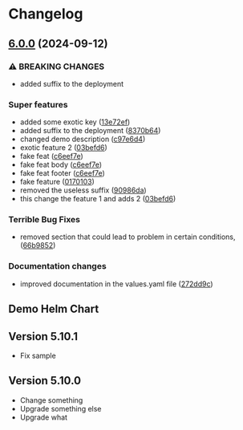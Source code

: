 # Changelog

## [6.0.0](https://github.com/oldgiova/sample-helm-chart/compare/demo-v5.10.1...demo-v6.0.0) (2024-09-12)


### ⚠ BREAKING CHANGES

* added suffix to the deployment

### Super features

* added some exotic key ([13e72ef](https://github.com/oldgiova/sample-helm-chart/commit/13e72ef4915aa492058598ddf9a40c019a85401a))
* added suffix to the deployment ([8370b64](https://github.com/oldgiova/sample-helm-chart/commit/8370b6421d13ced9056decee0aecd1f4e8b5b374))
* changed demo description ([c97e6d4](https://github.com/oldgiova/sample-helm-chart/commit/c97e6d4e8d5172951f835b186139375626874a6e))
* exotic feature 2 ([03befd6](https://github.com/oldgiova/sample-helm-chart/commit/03befd614b35023a51818c810171b2ba6aea8637))
* fake feat ([c6eef7e](https://github.com/oldgiova/sample-helm-chart/commit/c6eef7e1d19eae5a26027ebd083ad73ea04402a2))
* fake feat body ([c6eef7e](https://github.com/oldgiova/sample-helm-chart/commit/c6eef7e1d19eae5a26027ebd083ad73ea04402a2))
* fake feat footer ([c6eef7e](https://github.com/oldgiova/sample-helm-chart/commit/c6eef7e1d19eae5a26027ebd083ad73ea04402a2))
* fake feature ([0170103](https://github.com/oldgiova/sample-helm-chart/commit/01701036d93c8179a64fb7727f064c21419a3ef6))
* removed the useless suffix ([90986da](https://github.com/oldgiova/sample-helm-chart/commit/90986da694d0be7a6cde6201a54de252abb4f9c6))
* this change the feature 1 and adds 2 ([03befd6](https://github.com/oldgiova/sample-helm-chart/commit/03befd614b35023a51818c810171b2ba6aea8637))


### Terrible Bug Fixes

* removed section that could lead to problem in certain conditions, ([66b9852](https://github.com/oldgiova/sample-helm-chart/commit/66b9852c8302f729a6b1b73a564ebd284aa9fdad))


### Documentation changes

* improved documentation in the values.yaml file ([272dd9c](https://github.com/oldgiova/sample-helm-chart/commit/272dd9c273b49a16d9bc1a5c4caca8852016314f))

## Demo Helm Chart

## Version 5.10.1
* Fix sample

## Version 5.10.0
* Change something
* Upgrade something else
* Upgrade what
